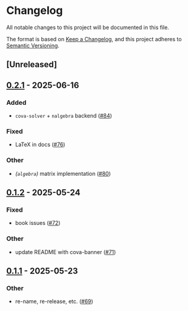 # Changelog
All notable changes to this project will be documented in this file.

The format is based on [Keep a Changelog](https://keepachangelog.com/en/1.0.0/),
and this project adheres to [Semantic Versioning](https://semver.org/spec/v2.0.0.html).

## [Unreleased]

## [0.2.1](https://github.com/harnesslabs/cova/compare/cova-space-v0.2.0...cova-space-v0.2.1) - 2025-06-16

### Added
- `cova-solver` + `nalgebra` backend ([#84](https://github.com/harnesslabs/cova/pull/84))

### Fixed
- LaTeX in docs ([#76](https://github.com/harnesslabs/cova/pull/76))

### Other
- *(`algebra`)* matrix implementation ([#80](https://github.com/harnesslabs/cova/pull/80))

## [0.1.2](https://github.com/harnesslabs/cova/compare/cova-space-v0.1.1...cova-space-v0.1.2) - 2025-05-24

### Fixed
- book issues ([#72](https://github.com/harnesslabs/cova/pull/72))

### Other
- update README with cova-banner ([#71](https://github.com/harnesslabs/cova/pull/71))

## [0.1.1](https://github.com/harnesslabs/cova/compare/cova-space-v0.1.0...cova-space-v0.1.1) - 2025-05-23

### Other
- re-name, re-release, etc. ([#69](https://github.com/harnesslabs/cova/pull/69))
